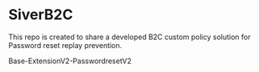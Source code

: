 # SiverB2C

This repo is created to share a developed B2C custom policy solution for Password reset replay prevention.

Base-ExtensionV2-PasswordresetV2
